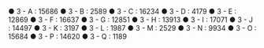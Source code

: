 ● 3 - A : 15686
● 3 - B : 2589
● 3 - C : 16234
● 3 - D : 4179
● 3 - E : 12869
● 3 - F : 16637
● 3 - G : 12851
● 3 - H : 13913
● 3 - I : 17071
● 3 - J : 14497
● 3 - K : 3197
● 3 - L : 1987
● 3 - M : 2529
● 3 - N : 9934
● 3 - O : 15684
● 3 - P : 14620
● 3 - Q : 1189
